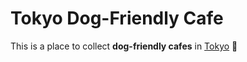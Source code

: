 # Tokyo Dog-Friendly Cafe

This is a place to collect **dog-friendly cafes** in [Tokyo](https://en.wikipedia.org/wiki/Tokyo) :dog:

